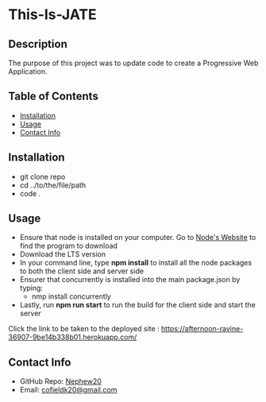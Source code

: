 # This-Is-JATE

## Description
  
The purpose of this project was to update code to create a Progressive Web Application. 

 ## Table of Contents 
   - [Installation](#installation)
   - [Usage](#usage)
   - [Contact Info](#contact-info)


## Installation
  
- git clone repo
- cd ../to/the/file/path
- code .

## Usage 

- Ensure that node is installed on your computer. Go to [Node's Website](https://nodejs.org/en) to find the program to download
- Download the LTS version 
- In your command line, type **npm install** to install all the node packages to both the client side and server side 
- Ensurer that concurrently is installed into the main package.json by typing:
  - nmp install concurrently 
- Lastly, run **npm run start** to run the build for the client side and start the server

Click the link to be taken to the deployed site : https://afternoon-ravine-36907-9be14b338b01.herokuapp.com/

## Contact Info

- GitHub Repo: [Nephew20](https://github.com/Nephew20?tab=repositories)
- Email: cofieldk20@gmail.com
